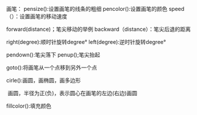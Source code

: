 画笔：
pensize():设置画笔的线条的粗细
pencolor():设置画笔的颜色
speed（）：设置画笔的移动速度

forward(distance)；笔尖移动的举例
backward（distance）：笔尖后退的距离

right(degree):顺时针旋转degree°
left(degree):逆时针旋转degree°

pendown():笔尖落下
penup();笔尖抬起

goto():将画笔从一个点移到另外一个点

cirle():画圆，画椭圆，画多边形

​	画圆，半径为正(负)，表示圆心在画笔的左边(右边)画圆 

fillcolor():填充颜色





